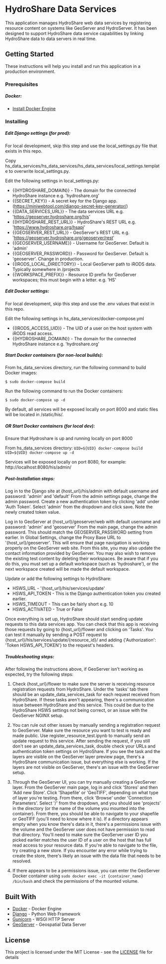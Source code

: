 # HydroShare Data Services

This application manages HydroShare web data services by registering resource content on systems like GeoServer and HydroServer. It has been designed to support HydroShare data service capabilities by linking HydroShare data to data servers in real time.

## Getting Started

These instructions will help you install and run this application in a production environment.

### Prerequisites

##### Docker:
* [Install Docker Engine](https://docs.docker.com/install/)

### Installing

##### Edit Django settings (for prod):

For local development, skip this step and use the local_settings.py file that exists in this repo.

Copy hs_data_services/hs_data_services/hs_data_services/local_settings.template to overwrite local_settings.py.

Edit the following settings in local_settings.py:
* {{HYDROSHARE_DOMAIN}}     - The domain for the connected HydroShare instance e.g. 'hydroshare.org'
* {{SECRET_KEY}}            - A secret key for the Django app. (https://miniwebtool.com/django-secret-key-generator/)
* {{DATA_SERVICES_URL}}     - The data services URL e.g. 'https://geoserver.hydroshare.org/his'
* {{HYDROSHARE_REST_URL}}   - HydroShare's REST URL e.g. 'https://www.hydroshare.org/hsapi'
* {{GEOSERVER_REST_URL}}    - GeoServer's REST URL e.g. 'https://geoserver.hydroshare.org/geoserver/rest'
* {{GEOSERVER_USERNAME}}    - Username for GeoServer. Default is 'admin'
* {{GEOSERVER_PASSWORD}}    - Password for GeoServer. Default is 'geoserver'. Change in production.
* {{IRODS_LOCAL_DIRECTORY}} - Local GeoServer path to iRODS data. Typically somewhere in /projects
* {{WORKSPACE_PREFIX}}      - Resource ID prefix for GeoServer workspaces; this must begin with a letter. e.g. 'HS'

##### Edit Docker settings:

For local development, skip this step and use the .env values that exist in this repo.

Edit the following settings in hs_data_services/docker-compose.yml

* {{IRODS_ACCESS_UID}}      - The UID of a user on the host system with iRODS read access.
* {{HYDROSHARE_DOMAIN}}     - The domain for the connected HydroShare instance e.g. 'hydroshare.org'

##### Start Docker containers (for non-local builds):

From hs_data_services directory, run the following command to build Docker images:
```
$ sudo docker-compose build
```

Run the following command to run the Docker containers:
```
$ sudo docker-compose up -d
```

By default, all services will be exposed locally on port 8000 and static files will be located in /static/his/. 

##### OR Start Docker containers (for local dev):

Ensure that Hydroshare is up and running locally on port 8000

From hs_data_services directory:
`UID=${UID} docker-compose build`
`UID=${UID} docker-compose up -d`

Services will be exposed locally on port 8080, for example: http://localhost:8080/his/admin/

##### Post-Installation steps:

Log in to the Django site at {host_url}/his/admin with default username and password: 'admin' and 'default'
From the admin settings page, change the admin password.
Create a new authentication token by clicking 'add' under 'Auth Token'. Select 'admin' from the dropdown and click save. Note the newly created token value.

Log in to GeoServer at {host_url}/geoserver/web with default username and password: 'admin' and 'geoserver'
From the main page, change the admin password. This should match the GEOSERVER_PASSWORD setting from earlier.
In Global Settings, change the Proxy Base URL to '{host_url}/geoserver'. This will ensure that page navigation is working properly on the GeoServer web site.
From this site, you may also update the contact information provided by GeoServer.
You may also wish to remove the existing test content by deleting their workspaces. Be aware that if you do this, you must set up a default workspace (such as 'hydroshare'), or the next workspace created will be made the default workspace.

Update or add the following settings to HydroShare:
* HSWS_URL                  - '{host_url}/his/services/update'
* HSWS_API_TOKEN            - This is the Django authentication token you created earlier.
* HSWS_TIMEOUT              - This can be fairly short e.g. 10
* HSWS_ACTIVATED            - True or False

Once everything is set up, HydroShare should start sending update requests to this data services app. You can check that this app is receiving those requests by going to {host_url}/flower and clicking on 'Tasks'. You can test it manually by sending a POST request to {host_url}/his/services/update/{resource_id}/ and adding {'Authorization': 'Token HSWS_API_TOKEN'} to the request's headers.

##### Troubleshooting steps:

After following the instructions above, if GeoServer isn't working as expected, try the following steps:

1. Check {host_url}/flower to make sure the server is receiving resource registration requests from HydroShare. Under the 'tasks' tab there should be an update_data_services_task for each request received from HydroShare. If these tasks aren't appearing, there's a communication issue between HydroShare and this service. This could be due to the HydroShare HSWS settings not being correct, or an issue with the GeoServer NGINX setup.

2. You can rule out other issues by manually sending a registration request to GeoServer. Make sure the resource you want to test is ready and made public. Use register_resource_test.ipynb to manually send an update request to this service. After sending the request, if you still don't see an update_data_services_task, double check your URLs and authentication token settings on HydroShare. If you see the task and the layers are visible on the GeoServer layer preview page, there's a HydroShare communication issue, but everything else is working. If the layers are not visible on GeoServer, there's an issue with the GeoServer setup.

3. Through the GeoServer UI, you can try manually creating a GeoServer layer. From the GeoServer main page, log in and click 'Stores' and then 'Add new Store'. Click 'Shapefile' or 'GeoTIFF', depending on what type of layer you're testing. From there, click 'Browse' under 'Connection Parameters'. Select '/' from the dropdown, and you should see 'projects' in the directory (or the name of the volume you mounted into the container). From there, you should be able to navigate to your shapefile or GeoTIFF (you'll need to know where it is). If a directory appears empty when you know there's data in it, there's a permissions issue with the volume and the GeoServer user does not have permission to read that directory. You'll need to make sure the GeoServer user ID you picked earlier matches the user ID of a user on the host that has full read access to your resource data. If you're able to navigate to the file, try creating a new store. If you encounter any error while trying to create the store, there's likely an issue with the data file that needs to be resolved.

4. If there appears to be a permissions issue, you can enter the GeoServer Docker container using `sudo docker exec -it {container_name} /bin/bash` and check the permissions of the mounted volume.

## Built With

* [Docker](https://docs.docker.com) - Docker Engine
* [Django](https://www.djangoproject.com) - Python Web Framework
* [Gunicorn](https://gunicorn.org) - WSGI HTTP Server
* [GeoServer](http://geoserver.org) - Geospatial Data Server

## License

This project is licensed under the MIT License - see the [LICENSE](LICENSE) file for details